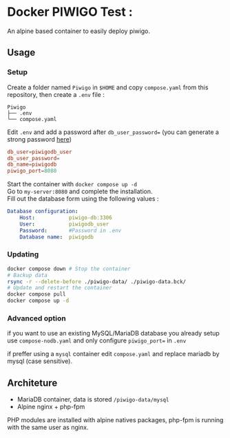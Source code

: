 # Docker PIWIGO Test :

An alpine based container to easily deploy piwigo.

## Usage

### Setup

Create a folder named `Piwigo` in `$HOME` and copy `compose.yaml` from this repository, then create a `.env` file :

```
Piwigo
├── .env
└── compose.yaml
```

Edit `.env` and add a password after `db_user_password=` (you can generate a strong password [here](https://bitwarden.com/password-generator/))

```conf
db_user=piwigodb_user
db_user_password=
db_name=piwigodb
piwigo_port=8080
```

Start the container with `docker compose up -d`  
Go to `my-server:8080` and complete the installation.  
Fill out the database form using the following values :
```yaml
Database configuration:
    Host:           piwigo-db:3306
    User:           piwigodb_user
    Password:       #Password in .env
    Database name:  piwigodb
```

### Updating 

```sh
docker compose down # Stop the container
# Backup data
rsync -r --delete-before ./piwigo-data/ ./piwigo-data.bck/ 
# Update and restart the container
docker compose pull
docker compose up -d
```

### Advanced option

if you want to use an existing MySQL/MariaDB database you already setup use `compose-nodb.yaml` and only configure `piwigo_port=` in `.env`

if preffer using a `mysql` container edit `compose.yaml` and replace mariadb by mysql (case sensitive).

## Architeture

- MariaDB container, data is stored `/piwigo-data/mysql`
- Alpine nginx + php-fpm

PHP modules are installed with alpine natives packages, php-fpm is running with the same user as nginx.